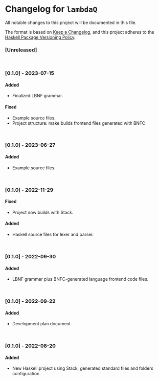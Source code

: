# Changelog for `lambdaQ`

All notable changes to this project will be documented in this file.

The format is based on [Keep a Changelog](https://keepachangelog.com/en/1.0.0/),
and this project adheres to the
[Haskell Package Versioning Policy](https://pvp.haskell.org/).

### [Unreleased]   

<br/>

### [0.1.0] - 2023-07-15 
#### Added
- Finalized LBNF grammar.
#### Fixed
- Example source files.
- Project structure: make builds frontend files generated with BNFC

<br/>

### [0.1.0] - 2023-06-27  
#### Added
- Example source files.
     
<br/>     
     
### [0.1.0] - 2022-11-29  
#### Fixed
- Project now builds with Stack.   
#### Added
- Haskell source files for lexer and parser.  

<br/> 

### [0.1.0] - 2022-09-30  
#### Added
- LBNF grammar plus BNFC-generated language frontend code files.

<br/> 

### [0.1.0] - 2022-09-22
#### Added
- Development plan document.

<br/> 

### [0.1.0] - 2022-08-20 
#### Added
- New Haskell project using Stack, generated standard files and folders configuration. 




